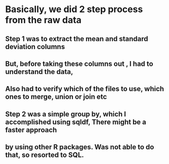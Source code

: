 # Basically, we did 2 step process from the raw data

## Step 1 was to extract the mean and standard deviation columns 

## But, before taking these columns out , I had to understand the data,
## Also had to verify which of the files to use, which ones to merge, union or join etc


## Step 2 was a simple group by, which I accomplished using sqldf, There might be a faster approach 
## by using other R packages. Was not able to do that, so resorted to SQL.